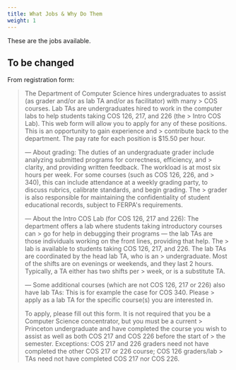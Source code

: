 ```yaml
---
title: What Jobs & Why Do Them
weight: 1
---
```


These are the jobs available.

## To be changed

From registration form:

> The Department of Computer Science hires undergraduates to assist (as grader and/or as lab TA and/or as facilitator) with many > COS courses. Lab TAs are undergraduates hired to work in the computer labs to help students taking COS 126, 217, and 226 (the > Intro COS Lab). This web form will allow you to apply for any of these positions. This is an opportunity to gain experience and > contribute back to the department. The pay rate for each position is $15.50 per hour.
>
> — About grading: The duties of an undergraduate grader include analyzing submitted programs for correctness, efficiency, and > clarity, and providing written feedback. The workload is at most six hours per week. For some courses (such as COS 126, 226, and > 340), this can include attendance at a weekly grading party, to discuss rubrics, calibrate standards, and begin grading. The > grader is also responsible for maintaining the confidentiality of student educational records, subject to FERPA's requirements.
>
> — About the Intro COS Lab (for COS 126, 217 and 226): The department offers a lab where students taking introductory courses can > go for help in debugging their programs — the lab TAs are those individuals working on the front lines, providing that help. The > lab is available to students taking COS 126, 217, and 226. The lab TAs are coordinated by the head lab TA, who is an > undergraduate. Most of the shifts are on evenings or weekends, and they last 2 hours. Typically, a TA either has two shifts per > week, or is a substitute TA.
>
> — Some additional courses (which are not COS 126, 217 or 226) also have lab TAs: This is for example the case for COS 340. Please > apply as a lab TA for the specific course(s) you are interested in.
>
> To apply, please fill out this form. It is not required that you be a Computer Science concentrator, but you must be a current > Princeton undergraduate and have completed the course you wish to assist as well as both COS 217 and COS 226 before the start of > the semester. Exceptions: COS 217 and 226 graders need not have completed the other COS 217 or 226 course; COS 126 graders/lab > TAs need not have completed COS 217 nor COS 226.
